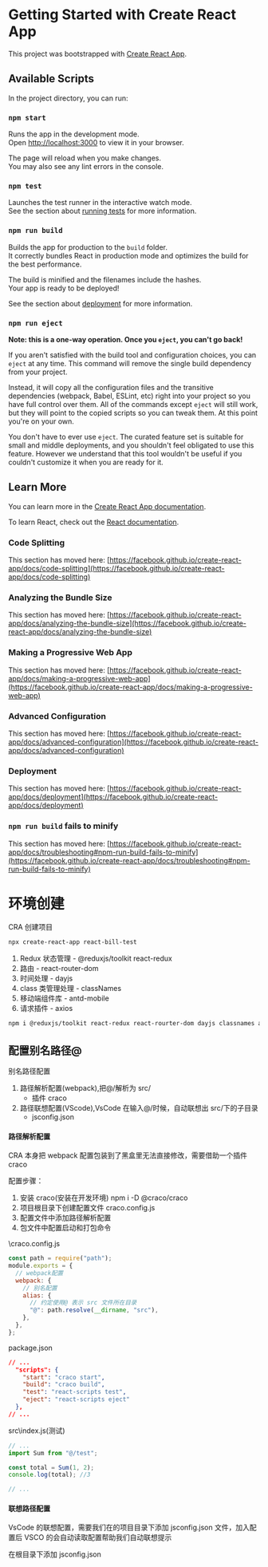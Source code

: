 # Getting Started with Create React App

This project was bootstrapped with [Create React App](https://github.com/facebook/create-react-app).

## Available Scripts

In the project directory, you can run:

### `npm start`

Runs the app in the development mode.\
Open [http://localhost:3000](http://localhost:3000) to view it in your browser.

The page will reload when you make changes.\
You may also see any lint errors in the console.

### `npm test`

Launches the test runner in the interactive watch mode.\
See the section about [running tests](https://facebook.github.io/create-react-app/docs/running-tests) for more information.

### `npm run build`

Builds the app for production to the `build` folder.\
It correctly bundles React in production mode and optimizes the build for the best performance.

The build is minified and the filenames include the hashes.\
Your app is ready to be deployed!

See the section about [deployment](https://facebook.github.io/create-react-app/docs/deployment) for more information.

### `npm run eject`

**Note: this is a one-way operation. Once you `eject`, you can't go back!**

If you aren't satisfied with the build tool and configuration choices, you can `eject` at any time. This command will remove the single build dependency from your project.

Instead, it will copy all the configuration files and the transitive dependencies (webpack, Babel, ESLint, etc) right into your project so you have full control over them. All of the commands except `eject` will still work, but they will point to the copied scripts so you can tweak them. At this point you're on your own.

You don't have to ever use `eject`. The curated feature set is suitable for small and middle deployments, and you shouldn't feel obligated to use this feature. However we understand that this tool wouldn't be useful if you couldn't customize it when you are ready for it.

## Learn More

You can learn more in the [Create React App documentation](https://facebook.github.io/create-react-app/docs/getting-started).

To learn React, check out the [React documentation](https://reactjs.org/).

### Code Splitting

This section has moved here: [https://facebook.github.io/create-react-app/docs/code-splitting](https://facebook.github.io/create-react-app/docs/code-splitting)

### Analyzing the Bundle Size

This section has moved here: [https://facebook.github.io/create-react-app/docs/analyzing-the-bundle-size](https://facebook.github.io/create-react-app/docs/analyzing-the-bundle-size)

### Making a Progressive Web App

This section has moved here: [https://facebook.github.io/create-react-app/docs/making-a-progressive-web-app](https://facebook.github.io/create-react-app/docs/making-a-progressive-web-app)

### Advanced Configuration

This section has moved here: [https://facebook.github.io/create-react-app/docs/advanced-configuration](https://facebook.github.io/create-react-app/docs/advanced-configuration)

### Deployment

This section has moved here: [https://facebook.github.io/create-react-app/docs/deployment](https://facebook.github.io/create-react-app/docs/deployment)

### `npm run build` fails to minify

This section has moved here: [https://facebook.github.io/create-react-app/docs/troubleshooting#npm-run-build-fails-to-minify](https://facebook.github.io/create-react-app/docs/troubleshooting#npm-run-build-fails-to-minify)

# 环境创建

CRA 创建项目

```bash
npx create-react-app react-bill-test
```

1. Redux 状态管理 - @reduxjs/toolkit react-redux
2. 路由 - react-router-dom
3. 时间处理 - dayjs
4. class 类管理处理 - classNames
5. 移动端组件库 - antd-mobile
6. 请求插件 - axios

```bash
npm i @reduxjs/toolkit react-redux react-rourter-dom dayjs classnames antd-mobile axios
```

## 配置别名路径@

别名路径配置

1. 路径解析配置(webpack),把@/解析为 src/
   - 插件 craco
2. 路径联想配置(VScode),VsCode 在输入@/时候，自动联想出 src/下的子目录
   - jsconfig.json

#### 路径解析配置

CRA 本身把 webpack 配置包装到了黑盒里无法直接修改，需要借助一个插件 craco

配置步骤：

1. 安装 craco(安装在开发环境)
   npm i -D @craco/craco
2. 项目根目录下创建配置文件
   craco.config.js
3. 配置文件中添加路径解析配置
4. 包文件中配置启动和打包命令

\craco.config.js

```js
const path = require("path");
module.exports = {
  // webpack配置
  webpack: {
    // 别名配置
    alias: {
      // 约定使用@ 表示 src 文件所在目录
      "@": path.resolve(__dirname, "src"),
    },
  },
};
```

package.json

```json
// ...
  "scripts": {
    "start": "craco start",
    "build": "craco build",
    "test": "react-scripts test",
    "eject": "react-scripts eject"
  },
// ...
```

src\index.js(测试)

```js
// ...
import Sum from "@/test";

const total = Sum(1, 2);
console.log(total); //3

// ...
```

#### 联想路径配置

VsCode 的联想配置，需要我们在的项目目录下添加 jsconfig.json 文件，加入配置后 VSCO 的会自动读取配置帮助我们自动联想提示

在根目录下添加 jsconfig.json
